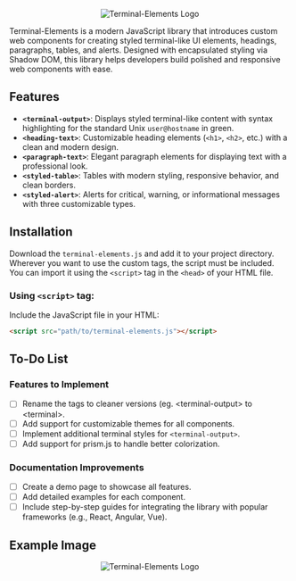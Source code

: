 <p align="center">
  <img src="https://i.postimg.cc/rFgwLf24/Screenshot-229.png" alt="Terminal-Elements Logo" width="">
</p>

Terminal-Elements is a modern JavaScript library that introduces custom web components for creating styled terminal-like UI elements, headings, paragraphs, tables, and alerts. Designed with encapsulated styling via Shadow DOM, this library helps developers build polished and responsive web components with ease.



## Features

- **`<terminal-output>`**: Displays styled terminal-like content with syntax highlighting for the standard Unix `user@hostname` in green.
- **`<heading-text>`**: Customizable heading elements (`<h1>`, `<h2>`, etc.) with a clean and modern design.
- **`<paragraph-text>`**: Elegant paragraph elements for displaying text with a professional look.
- **`<styled-table>`**: Tables with modern styling, responsive behavior, and clean borders.
- **`<styled-alert>`**: Alerts for critical, warning, or informational messages with three customizable types.


## Installation
Download the `terminal-elements.js` and add it to your project directory. Wherever you want to use the custom tags, the script must be included. You can import it using the `<script>` tag in the `<head>` of your HTML file.

### Using `<script>` tag:

Include the JavaScript file in your HTML:

```html
<script src="path/to/terminal-elements.js"></script>
```

## To-Do List

### Features to Implement
- [ ] Rename the tags to cleaner versions (eg. \<terminal-output\> to \<terminal\>.
- [ ] Add support for customizable themes for all components.
- [ ] Implement additional terminal styles for `<terminal-output>`.
- [ ] Add support for prism.js to handle better colorization.

### Documentation Improvements
- [ ] Create a demo page to showcase all features.
- [ ] Add detailed examples for each component.
- [ ] Include step-by-step guides for integrating the library with popular frameworks (e.g., React, Angular, Vue).

## Example Image
<p align="center">
  <img src="https://i.postimg.cc/y6bLrHk3/exampleimage.png" alt="Terminal-Elements Logo" width="">
</p>



